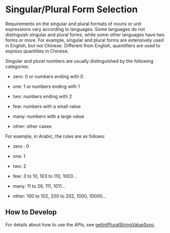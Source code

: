 # Singular/Plural Form Selection

Requirements on the singular and plural formats of nouns or unit expressions vary according to languages. Some languages do not distinguish singular and plural forms, while some other languages have two forms or more. For example, singular and plural forms are extensively used in English, but not Chinese. Different from English, quantifiers are used to express quantities in Chinese.

Singular and plural numbers are usually distinguished by the following categories:

- zero: 0 or numbers ending with 0

- one: 1 or numbers ending with 1

- two: numbers ending with 2

- few: numbers with a small value

- many: numbers with a large value

- other: other cases

For example, in Arabic, the rules are as follows:

- zero : 0

- one: 1

- two: 2

- few: 3 to 10, 103 to 110, 1003...

- many: 11 to 26, 111, 1011...

- other: 100 to 102, 200 to 202, 1000, 10000...

## How to Develop

For details about how to use the APIs, see [getIntPluralStringValueSync](../reference/apis-localization-kit/js-apis-resource-manager.md#getintpluralstringvaluesync18).
